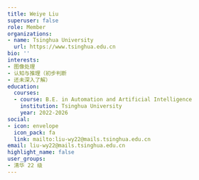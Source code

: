 ```yaml
---
title: Weiye Liu
superuser: false
role: Member
organizations:
- name: Tsinghua University
  url: https://www.tsinghua.edu.cn
bio: ''
interests:
- 图像处理
- 认知与推理（初步判断
- 还未深入了解）
education:
  courses:
  - course: B.E. in Automation and Artificial Intelligence
    institution: Tsinghua University
    year: 2022-2026
social:
- icon: envelope
  icon_pack: fa
  link: mailto:liu-wy22@mails.tsinghua.edu.cn
email: liu-wy22@mails.tsinghua.edu.cn
highlight_name: false
user_groups:
- 清华 22 级
---
```

